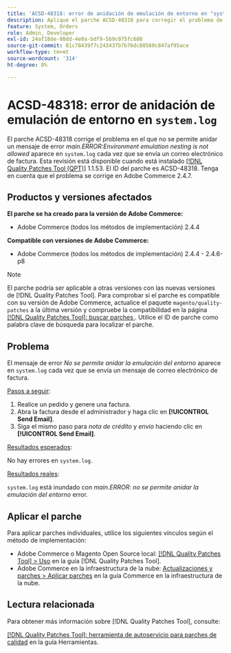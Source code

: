 ```yaml
---
title: 'ACSD-48318: error de anidación de emulación de entorno en "system.log"'
description: Aplique el parche ACSD-48318 para corregir el problema de Adobe Commerce donde aparece un mensaje de error *main.ERROR:No se permite el anidamiento de emulación de entorno* en "system.log" cada vez que se envía un correo electrónico de factura.
feature: System, Orders
role: Admin, Developer
exl-id: 24af18de-80dd-4e0a-bdf9-5b9c075fc608
source-git-commit: 81c78439f7c243437b7b76dc80560c847af95ace
workflow-type: tm+mt
source-wordcount: '314'
ht-degree: 0%

---
```


# ACSD-48318: error de anidación de emulación de entorno en `system.log`

El parche ACSD-48318 corrige el problema en el que no se permite anidar un mensaje de error *main.ERROR:Environment emulation nesting is not allowed* aparece en `system.log` cada vez que se envía un correo electrónico de factura. Esta revisión está disponible cuando está instalado [[!DNL Quality Patches Tool (QPT)]](/help/tools/quality-patches-tool/quality-patches-tool-to-self-serve-quality-patches.md) 1.1.53. El ID del parche es ACSD-48318. Tenga en cuenta que el problema se corrige en Adobe Commerce 2.4.7.

## Productos y versiones afectados

**El parche se ha creado para la versión de Adobe Commerce:**

* Adobe Commerce (todos los métodos de implementación) 2.4.4

**Compatible con versiones de Adobe Commerce:**

* Adobe Commerce (todos los métodos de implementación) 2.4.4 - 2.4.6-p8

>[!NOTE]
>
>El parche podría ser aplicable a otras versiones con las nuevas versiones de [!DNL Quality Patches Tool]. Para comprobar si el parche es compatible con su versión de Adobe Commerce, actualice el paquete `magento/quality-patches` a la última versión y compruebe la compatibilidad en la página [[!DNL Quality Patches Tool]: buscar parches ](https://experienceleague.adobe.com/tools/commerce-quality-patches/index.html). Utilice el ID de parche como palabra clave de búsqueda para localizar el parche.

## Problema

El mensaje de error *No se permite anidar la emulación del entorno* aparece en `system.log` cada vez que se envía un mensaje de correo electrónico de factura.

<u>Pasos a seguir</u>:

1. Realice un pedido y genere una factura.
1. Abra la factura desde el administrador y haga clic en **[!UICONTROL Send Email]**.
1. Siga el mismo paso para *nota de crédito* y *envío* haciendo clic en **[!UICONTROL Send Email]**.

<u>Resultados esperados</u>:

No hay errores en `system.log`.

<u>Resultados reales</u>:

`system.log` está inundado con *main.ERROR: no se permite anidar la emulación del entorno* error.

## Aplicar el parche

Para aplicar parches individuales, utilice los siguientes vínculos según el método de implementación:

* Adobe Commerce o Magento Open Source local: [[!DNL Quality Patches Tool] > Uso](/help/tools/quality-patches-tool/usage.md) en la guía [!DNL Quality Patches Tool].
* Adobe Commerce en la infraestructura de la nube: [Actualizaciones y parches > Aplicar parches](https://experienceleague.adobe.com/docs/commerce-cloud-service/user-guide/develop/upgrade/apply-patches.html) en la guía Commerce en la infraestructura de la nube.

## Lectura relacionada

Para obtener más información sobre [!DNL Quality Patches Tool], consulte:

[[!DNL Quality Patches Tool]: herramienta de autoservicio para parches de calidad](/help/tools/quality-patches-tool/quality-patches-tool-to-self-serve-quality-patches.md) en la guía Herramientas.
